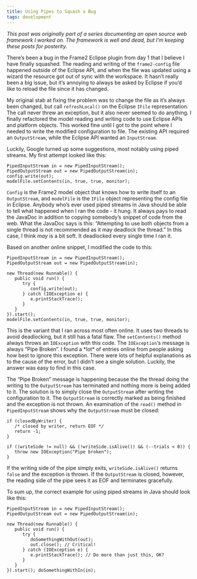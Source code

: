 ```yaml
---
title: Using Pipes to Squash a Bug
tags: development
---
```


_This post was originally part of a series documenting an open source web framework I worked on. The framework is well and dead, but I’m keeping these posts for posterity._

There’s been a bug in the Frame2 Eclipse plugin from day 1 that I believe I have finally squashed. The reading and writing of the `frame2-config` file happened outside of the Eclipse API, and when the file was updated using a wizard the resource got out of sync with the workspace. It hasn’t really been a big issue, but it’s annoying to always be asked by Eclipse if you’d like to reload the file since it has changed.

My original stab at fixing the problem was to change the file as it’s always been changed, but call `refreshLocal()` on the Eclipse `IFile` representation. The call never threw an exception, but it also never seemed to do anything. I finally refactored the model reading and writing code to use Eclipse APIs and platform objects. This worked fine until I got to the point where I needed to write the modified configuration to file. The existing API required an `OutputStream`, while the Eclipse API wanted an `InputStream`.

Luckily, Google turned up some suggestions, most notably using piped streams. My first attempt looked like this:

```
PipedInputStream in = new PipedInputStream();
PipedOutputStream out = new PipedOutputStream(in);
config.write(out);
modelFile.setContents(in, true, true, monitor);
```

`Config` is the Frame2 model object that knows how to write itself to an `OutputStream`, and `modelFile` is the `IFile` object representing the config file in Eclipse. Anybody who’s ever used piped streams in Java should be able to tell what happened when I ran the code - it hung. It always pays to read the JavaDoc in addition to copying somebody’s snippet of code from the web. What the JavaDoc says is this: “Attempting to use both objects from a single thread is not recommended as it may deadlock the thread.” In this case, I think _may_ is a bit soft. It deadlocked every single time I ran it.

Based on another online snippet, I modified the code to this:

```
PipedInputStream in = new PipedInputStream();
PipedOutputStream out = new PipedOutputStream(in);

new Thread(new Runnable() {
   public void run() {
      try {
         config.write(out);
      } catch (IOException e) {
         e.printStackTrace();
      }
   }
}).start();
modelFile.setContents(in, true, true, monitor);
```

This is the variant that I ran across most often online. It uses two threads to avoid deadlocking, but it still has a fatal flaw. The `setContents()` method always throws an `IOException` with this code. The `IOException`‘s message is always “Pipe Broken”. I found a \*lot\* of entries online from people asking how best to ignore this exception. There were lots of helpful explanations as to the cause of the error, but I didn’t see a single solution. Luckily, the answer was easy to find in this case.

The “Pipe Broken” message is happening because the the thread doing the writing to the `OutputStream` has terminated and nothing more is being added to it. The solution is to simply close the `OutputStream` after writing the configuration to it. The `OutputStream` is correctly marked as being finished and the exception is not thrown. An examination of the `read()` method in `PipedInputStream` shows why the `OutputStream` must be closed:

```
if (closedByWriter) {
   /* closed by writer, return EOF */
   return -1;
}

if ((writeSide != null) && (!writeSide.isAlive()) && (--trials < 0)) {
   throw new IOException("Pipe broken");
}
```

If the writing side of the pipe simply exits, `writeSide.isAlive()` returns `false` and the exception is thrown. If the `OutputStream` is closed, however, the reading side of the pipe sees it as EOF and terminates gracefully.

To sum up, the correct example for using piped streams in Java should look like this:

```
PipedInputStream in = new PipedInputStream();
PipedOutputStream out = new PipedOutputStream(in);

new Thread(new Runnable() {
   public void run() {
      try {
         doSomethingWithOut(out);
         out.close(); // Critical!
      } catch (IOException e) {
         e.printStackTrace(); // Do more than just this, OK?
      }
   }
}).start(); doSomethingWithIn(in);
```
